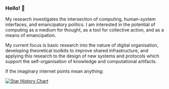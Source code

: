 ### Hello! 👋
My research investigates the intersection of computing, human-system interfaces, and emancipatory politics. I am interested in the potential of computing as a medium for thought, as a tool for collective action, and as a means of emancipation.

My current focus is basic research into the nature of digital organisation, developing theoretical toolkits to improve shared infrastructure, and applying this research to the design of new systems and protocols which support the self-organisation of knowledge and computational artifacts.

If the imaginary internet points mean anything:

[![Star History Chart](https://api.star-history.com/svg?repos=orionreed/dom3d,orionreed/orionreed.com,orionreed/tldraw-physics,orionreed/tldraw-graph-layout&type=Date)](https://star-history.com/#orionreed/dom3d&orionreed/orionreed.com&orionreed/tldraw-physics&orionreed/tldraw-graph-layout&Date)
